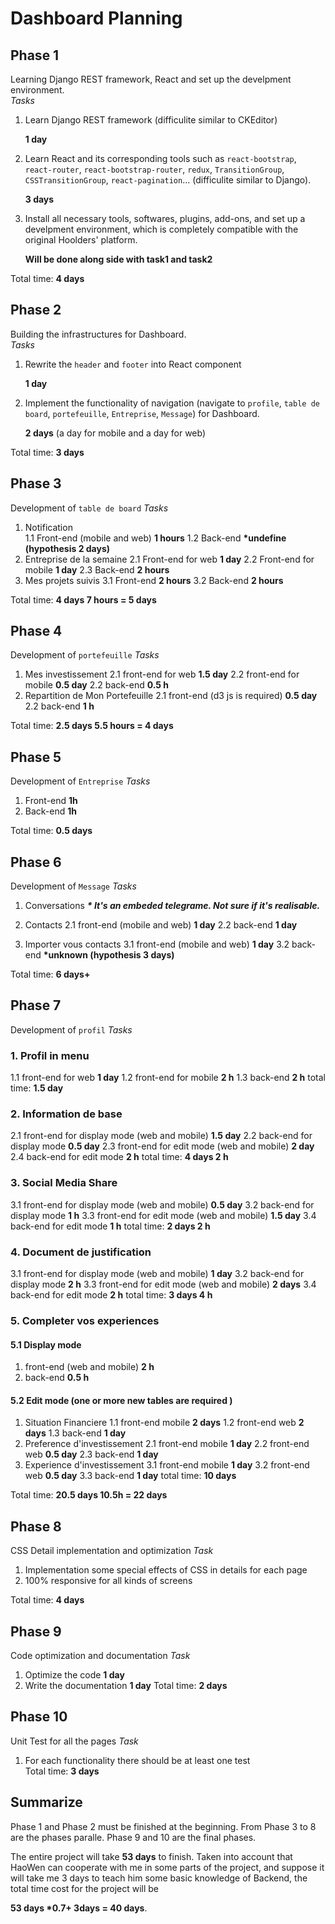 # Dashboard Planning

## Phase 1 
Learning Django REST framework, React and set up the develpment environment.  
*Tasks*
1. Learn Django REST framework (difficulite similar to CKEditor)
    
    **1 day**

2. Learn React and its corresponding tools such as `react-bootstrap`, `react-router`,  `react-bootstrap-router`, `redux`, `TransitionGroup`, `CSSTransitionGroup`,  `react-pagination`...  (difficulite similar to Django). 
    
    **3 days**

3. Install all necessary tools, softwares, plugins, add-ons, and set up a develpment environment, which is completely compatible with the original Hoolders' platform.
    
    **Will be done along side with task1 and task2**

Total time: **4 days**

## Phase 2 
Building the infrastructures for Dashboard.   
*Tasks*
1. Rewrite the `header` and `footer` into React component 
   
   **1 day**

2. Implement the functionality of navigation (navigate to `profile`, `table de board`, `portefeuille`, `Entreprise`, `Message`) for Dashboard.

    **2 days**  (a day for mobile and a day for web)

Total time: **3 days**

## Phase 3 
Development of `table de board`
*Tasks*
1. Notification  
    1.1 Front-end (mobile and web)
    **1 hours**
    1.2 Back-end
    **\*undefine (hypothesis 2 days)**
2. Entreprise de la semaine
    2.1 Front-end for web
    **1 day**
    2.2 Front-end for mobile
    **1 day**
    2.3 Back-end
    **2 hours**
3. Mes projets suivis
    3.1 Front-end
    **2 hours**
    3.2 Back-end
    **2 hours**

Total time: **4 days 7 hours = 5 days**

## Phase 4
Development of `portefeuille`
*Tasks*
1. Mes investissement
    2.1 front-end for web
    **1.5 day**
    2.2 front-end for mobile
    **0.5 day**
    2.2 back-end
    **0.5 h**
2. Repartition de Mon Portefeuille
    2.1 front-end (d3 js is required)
    **0.5 day**
    2.2 back-end
    **1 h**

Total time: **2.5 days 5.5 hours = 4 days**

## Phase 5
Development of `Entreprise`
*Tasks*
1. Front-end
**1h**
2. Back-end
**1h**

Total time: **0.5 days**

## Phase 6  
Development of `Message`
*Tasks*
1. Conversations
    ***\* It's an embeded telegrame. Not sure if it's realisable.***

2. Contacts
    2.1 front-end (mobile and web)
    **1 day**
    2.2 back-end 
    **1 day**
    
3. Importer vous contacts
    3.1 front-end (mobile and web)
     **1 day**
    3.2 back-end
    **\*unknown (hypothesis 3 days)**

Total time: **6 days+**

## Phase 7
Development of `profil`
*Tasks*
### 1. Profil in menu
1.1 front-end for web
**1 day**
1.2 front-end for mobile
**2 h**
1.3 back-end
**2 h**
total time: **1.5 day**

### 2. Information de base
2.1 front-end for display mode (web and mobile)
**1.5 day**
2.2 back-end for display mode
**0.5 day**
2.3 front-end for edit mode (web and mobile)
**2 day**
2.4 back-end for edit mode
**2 h**
total time: **4 days 2 h**

### 3. Social Media Share
3.1 front-end for display mode (web and mobile)
**0.5 day**
3.2 back-end for display mode
**1 h**
3.3 front-end for edit mode (web and mobile)
**1.5 day**
3.4 back-end for edit mode
**1 h**
total time: **2 days 2 h**

### 4. Document de justification
3.1 front-end for display mode (web and mobile)
**1 day**
3.2 back-end for display mode
**2 h**
3.3 front-end for edit mode (web and mobile)
**2 days**
3.4 back-end for edit mode
**2 h**
total time: **3 days 4 h**

### 5. Completer vos experiences
#### 5.1 Display mode  
1. front-end (web and mobile)
**2 h**
2. back-end
**0.5 h**
#### 5.2 Edit mode (one or more new tables are required ) 
1. Situation Financiere
    1.1 front-end mobile
    **2 days**
    1.2 front-end web
    **2 days**
    1.3 back-end 
    **1 day**
2. Preference d'investissement
    2.1 front-end mobile
    **1 day**
    2.2 front-end web
    **0.5 day**
    2.3 back-end 
    **1 day**
3. Experience d'investissement
    3.1 front-end mobile
    **1 day**
    3.2 front-end web
    **0.5 day**
    3.3 back-end 
    **1 day**
total time: **10 days**

Total time: **20.5 days 10.5h = 22 days**

##  Phase 8 
CSS Detail implementation and optimization
*Task*
1. Implementation some special effects of CSS in details for each page
2. 100% responsive for all kinds of screens

Total time: **4 days**

## Phase 9 
Code optimization and documentation
*Task*
1. Optimize the code
**1 day**
2. Write the documentation
**1 day**
Total time: **2 days**

## Phase 10 
Unit Test for all the pages
*Task*
1. For each functionality there should be at least one test  
Total time: **3 days**

## Summarize
Phase 1 and Phase 2 must be finished at the beginning.
From Phase 3 to 8 are the phases paralle. 
Phase 9 and 10 are the final phases.

The entire project will take **53 days** to finish.
Taken into account that HaoWen can cooperate with me in some parts of the project, and suppose it will take me 3 days to teach him some basic knowledge of Backend, the total time cost for the project will be 

**53 days \*0.7+ 3days = 40 days**.
